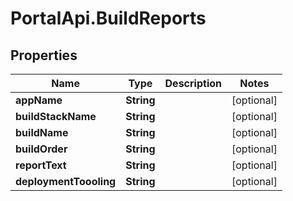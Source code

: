 # PortalApi.BuildReports

## Properties
Name | Type | Description | Notes
------------ | ------------- | ------------- | -------------
**appName** | **String** |  | [optional] 
**buildStackName** | **String** |  | [optional] 
**buildName** | **String** |  | [optional] 
**buildOrder** | **String** |  | [optional] 
**reportText** | **String** |  | [optional] 
**deploymentToooling** | **String** |  | [optional] 


